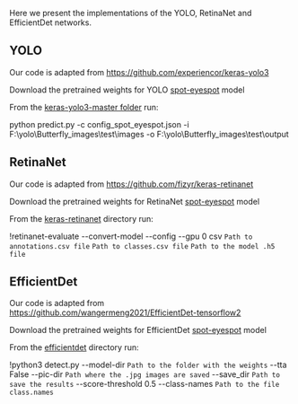 Here we present the implementations of the YOLO, RetinaNet and EfficientDet networks.

## YOLO

Our code is adapted from https://github.com/experiencor/keras-yolo3

Download the pretrained weights for YOLO [spot-eyespot](https://ulisboa-my.sharepoint.com/:u:/g/personal/ist14026_tecnico_ulisboa_pt/ERdKpxPsiPNNrKxsn9lj3lMBfwarD-eeI_K1p8QNEMHbpw?e=ahHMhz) model

From the [keras-yolo3-master folder](https://github.com/Margarida-Silveira/Butterfly_CNN/tree/main/Detection/keras-yolo3-master) run:

python predict.py -c config_spot_eyespot.json -i F:\yolo\Butterfly_images\test\images -o F:\yolo\Butterfly_images\test\output

## RetinaNet

Our code is adapted from https://github.com/fizyr/keras-retinanet

Download the pretrained weights for RetinaNet [spot-eyespot](https://drive.google.com/file/d/1GrliyIifPXJRyeWgGgoIzKVAhkJYxI8p/view?usp=sharing) model

From the [keras-retinanet](https://github.com/Margarida-Silveira/Butterfly_CNN/tree/main/Detection/keras-retinanet) directory run:

!retinanet-evaluate --convert-model --config <Path to Config file> --gpu 0 csv ```Path to annotations.csv file``` ```Path to classes.csv file``` ```Path to the model .h5 file``` 

## EfficientDet

Our code is adapted from https://github.com/wangermeng2021/EfficientDet-tensorflow2

Download the pretrained weights for EfficientDet [spot-eyespot](https://drive.google.com/drive/folders/1smXSUOqSr-yjxCcDttJyoLseqykArtzS?usp=share_link) model

From the [efficientdet](https://github.com/Margarida-Silveira/Butterfly_CNN/tree/main/Detection/efficientdet) directory run:

!python3 detect.py --model-dir ```Path to the folder with the weights``` --tta False --pic-dir ```Path where the .jpg images are saved``` --save_dir ```Path to save the results``` --score-threshold 0.5 --class-names ```Path to the file class.names```
